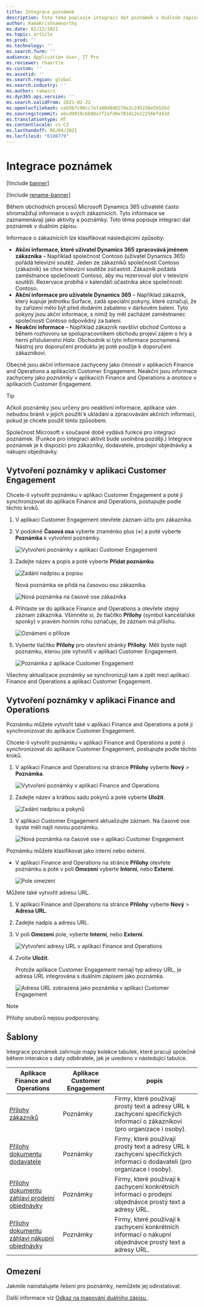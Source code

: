 ```yaml
---
title: Integrace poznámek
description: Toto téma popisuje integraci dat poznámek v duálním zápisu.
author: RamaKrishnamoorthy
ms.date: 02/22/2021
ms.topic: article
ms.prod: ''
ms.technology: ''
ms.search.form: ''
audience: Application User, IT Pro
ms.reviewer: rhaertle
ms.custom: ''
ms.assetid: ''
ms.search.region: global
ms.search.industry: ''
ms.author: ramasri
ms.dyn365.ops.version: ''
ms.search.validFrom: 2021-02-22
ms.openlocfilehash: ceb5b7c90cc7efa0049d0278e2c245228e5b52bd
ms.sourcegitcommit: ebcd9019cbb88a7f2afd9e701812e222566fd43d
ms.translationtype: HT
ms.contentlocale: cs-CZ
ms.lasthandoff: 06/04/2021
ms.locfileid: "6186779"
---
```

# <a name="note-integration"></a>Integrace poznámek

[!include [banner](../../includes/banner.md)]

[!include [rename-banner](~/includes/cc-data-platform-banner.md)]

Během obchodních procesů Microsoft Dynamics 365 uživatelé často shromažďují informace o svých zákaznících. Tyto informace se zaznamenávají jako aktivity a poznámky. Toto téma popisuje integraci dat poznámek v duálním zápisu.

Informace o zákaznících lze klasifikovat následujícími způsoby:

+ **Akční informace, které uživatel Dynamics 365 zpracovává jménem zákazníka** – Například společnost Contoso (uživatel Dynamics 365) pořádá televizní soutěž. Jeden ze zákazníků společnosti Contoso (zákazník) se chce televizní soutěže zúčastnit. Zákazník požádá zaměstnance společnosti Contoso, aby mu rezervoval slot v televizní soutěži. Rezervace probíhá v kalendáři účastníka akce společnosti Contoso.
+ **Akční informace pro uživatele Dynamics 365** – Například zákazník, který kupuje jednotku Surface, zadá speciální pokyny, které označují, že by zařízení mělo být před dodáním zabaleno v dárkovém balení. Tyto pokyny jsou akční informace, s nimiž by měl zacházet zaměstnanec společnosti Contoso odpovědný za balení.
+ **Neakční informace** – Například zákazník navštíví obchod Contoso a během rozhovoru se spolupracovníkem obchodu projeví zájem o hry a herní příslušenství *Halo*. Obchodník si tyto informace poznamená. Nástroj pro doporučení produktu jej poté použije k doporučení zákazníkovi.

Obecně jsou akční informace zachyceny jako *činnosti* v aplikacích Finance and Operations a aplikacích Customer Engagement. Neakční jsou informace zachyceny jako *poznámky* v aplikacích Finance and Operations a *anotace* v aplikacích Customer Engagement.

> [!TIP]
> Ačkoli poznámky jsou určeny pro neaktivní informace, aplikace vám nebudou bránit v jejich použití k ukládání a zpracovávání akčních informací, pokud je chcete použít tímto způsobem.

Společnost Microsoft v současné době vydává funkce pro integraci poznámek. (Funkce pro integraci aktivit bude uvolněna později.) Integrace poznámek je k dispozici pro zákazníky, dodavatele, prodejní objednávky a nákupní objednávky.

## <a name="create-a-note-in-a-customer-engagement-app"></a>Vytvoření poznámky v aplikaci Customer Engagement

Chcete-li vytvořit poznámku v aplikaci Customer Engagement a poté ji synchronizovat do aplikace Finance and Operations, postupujte podle těchto kroků.

1. V aplikaci Customer Engagement otevřete záznam účtu pro zákazníka.
2. V podokně **Časová osa** vyberte znaménko plus (**+**) a poté vyberte **Poznámka** k vytvoření poznámky.

    ![Vytvoření poznámky v aplikaci Customer Engagement](media/notes-ce-1.png)

3. Zadejte název a popis a poté vyberte **Přidat poznámku**.

    ![Zadání nadpisu a popisu](media/notes-ce-2.png)

    Nová poznámka se přidá na časovou osu zákazníka.

    ![Nová poznámka na časové ose zákazníka](media/notes-ce-3.png)

4. Přihlaste se do aplikace Finance and Operations a otevřete stejný záznam zákazníka. Všimněte si, že tlačítko **Přílohy** (symbol kancelářské sponky) v pravém horním rohu označuje, že záznam má přílohu.

    ![Oznámení o příloze](media/notes-ce-4.png)

5. Vyberte tlačítko **Přílohy** pro otevření stránky **Přílohy**. Měli byste najít poznámku, kterou jste vytvořili v aplikaci Customer Engagement.

    ![Poznámka z aplikace Customer Engagement](media/notes-ce-5.png)

Všechny aktualizace poznámky se synchronizují tam a zpět mezi aplikací Finance and Operations a aplikací Customer Engagement.

## <a name="create-a-note-in-a-finance-and-operations-app"></a>Vytvoření poznámky v aplikaci Finance and Operations

Poznámku můžete vytvořit také v aplikaci Finance and Operations a poté ji synchronizovat do aplikace Customer Engagement.

Chcete-li vytvořit poznámku v aplikaci Finance and Operations a poté ji synchronizovat do aplikace Customer Engagement, postupujte podle těchto kroků.

1. V aplikaci Finance and Operations na stránce **Přílohy** vyberte **Nový** \> **Poznámka**.

    ![Vytvoření poznámky v aplikaci Finance and Operations](media/notes-fo-1.png)

2. Zadejte název a krátkou sadu pokynů a poté vyberte **Uložit**.

    ![Zadání nadpisu a pokynů](media/notes-fo-2.png)

3. V aplikaci Customer Engagement aktualizujte záznam. Na časové ose byste měli najít novou poznámku.

    ![Nová poznámka na časové ose v aplikaci Customer Engagement](media/notes-fo-3.png)

Poznámku můžete klasifikovat jako interní nebo externí.

- V aplikaci Finance and Operations na stránce **Přílohy** otevřete poznámku a poté v poli **Omezení** vyberte **Interní**, nebo **Externí**.

    ![Pole omezení](media/notes-fo-4.png)

Můžete také vytvořit adresu URL.

1. V aplikaci Finance and Operations na stránce **Přílohy** vyberte **Nový** \> **Adresa URL**.
2. Zadejte nadpis a adresu URL.
3. V poli **Omezení** pole, vyberte **Interní**, nebo **Externí**.

    ![Vytvoření adresy URL v aplikaci Finance and Operations](media/notes-fo-5.png)

4. Zvolte **Uložit**.

    Protože aplikace Customer Engagement nemají typ adresy URL, je adresa URL integrována s duálním zápisem jako poznámka.

    ![Adresa URL zobrazená jako poznámka v aplikaci Customer Engagement](media/notes-ce-6.png)

> [!NOTE]
> Přílohy souborů nejsou podporovány.

## <a name="templates"></a>Šablony

Integrace poznámek zahrnuje mapy kolekce tabulek, které pracují společně během interakce s daty odběratele, jak je uvedeno v následující tabulce.

| Aplikace Finance and Operations | Aplikace Customer Engagement | popis |
|----------------------------|-------------------------|-------------|
| [Přílohy zákazníků](mapping-reference.md#230) | Poznámky | Firmy, které používají prostý text a adresy URL k zachycení specifických informací o zákazníkovi (pro organizace i osoby). |
| [Přílohy dokumentu dodavatele](mapping-reference.md#231) | Poznámky | Firmy, které používají prostý text a adresy URL k zachycení specifických informací o dodavateli (pro organizace i osoby). |
| [Přílohy dokumentu záhlaví prodejní objednávky](mapping-reference.md#229) | Poznámky | Firmy, které používají k zachycení konkrétních informací o prodejní objednávce prostý text a adresy URL. |
| [Přílohy dokumentu záhlaví nákupní objednávky](mapping-reference.md#232) | Poznámky | Firmy, které používají k zachycení konkrétních informací o nákupní objednávce prostý text a adresy URL. |

## <a name="limitations"></a>Omezení

Jakmile nainstalujete řešení pro poznámky, nemůžete jej odinstalovat. 

Další informace viz [Odkaz na mapování duálního zápisu ](mapping-reference.md).
